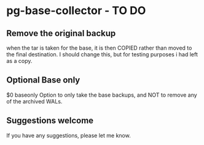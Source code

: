 pg-base-collector - TO DO
=========================

Remove the original backup
--------------------------
when the tar is taken for the base, it is then COPIED rather than moved to the final destination. I should change this, 
but for testing purposes i had left as a copy. 

Optional Base only
------------------
$0 baseonly
Option to only take the base backups, and NOT to remove any of the archived WALs. 


Suggestions welcome
-------------------
If you have any suggestions, please let me know. 
